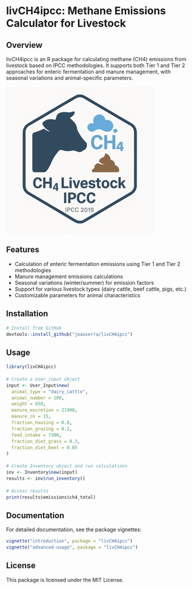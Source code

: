 # livCH4ipcc: Methane Emissions Calculator for Livestock

## Overview

livCH4ipcc is an R package for calculating methane (CH4) emissions from livestock based on IPCC methodologies. It supports both Tier 1 and Tier 2 approaches for enteric fermentation and manure management, with seasonal variations and animal-specific parameters.

<img src="img/logo.png" alt="Logo" width="400" height="400"/>

## Features

- Calculation of enteric fermentation emissions using Tier 1 and Tier 2 methodologies
- Manure management emissions calculations
- Seasonal variations (winter/summer) for emission factors
- Support for various livestock types (dairy cattle, beef cattle, pigs, etc.)
- Customizable parameters for animal characteristics

## Installation

```r
# Install from GitHub
devtools::install_github("joaoserra/livCH4ipcc")
```

## Usage

```r
library(livCH4ipcc)

# Create a User_input object
input <- User_Input$new(
  animal_type = "dairy_cattle",
  animal_number = 100,
  weight = 650,
  manure_excretion = 21900,
  manure_cn = 15,
  fraction_housing = 0.8,
  fraction_grazing = 0.2,
  feed_intake = 7300,
  fraction_diet_grass = 0.3,
  fraction_diet_beet = 0.05
)

# Create Inventory object and run calculations
inv <- Inventory$new(input)
results <- inv$run_inventory()

# Access results
print(results$emissions$ch4_total)
```

## Documentation

For detailed documentation, see the package vignettes:

```r
vignette("introduction", package = "livCH4ipcc")
vignette("advanced-usage", package = "livCH4ipcc")
```

## License

This package is licensed under the MIT License.

